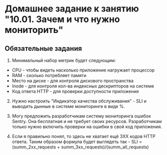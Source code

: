 # Домашнее задание к занятию "10.01. Зачем и что нужно мониторить"

## Обязательные задания

1. Минимальный набор метрик будет следующим:
- CPU - чтобы видеть насколько приложение нагружает процессор
- RAM - сколько потребляет памяти
- Место на диске - для контроля дискового пространства
- Inode - для контроля кол-ва индексных дескрипторов на системе
- Код ответа HTTP - для проверки доступности приложения

2. Нужно настроить "Индикатор качества обслуживания" - SLI
и выводить дынные в системе мониторинге в виде %.

3. Могу предложить разработчикам систему мониторинга ошибок Sentry. Она бесплатная и не требует     своих ресурсов. Разработчикам только нужно включить проверки на ошибки в свой код приложения.

4. Если я правильно понял, то здесь не хватает ещё 3XX кодов HTTP ответа. 
Таким образом формула будет выглядеть так - SLI = (summ_2xx_requests + summ_3xx_requests)/(summ_all_requests)